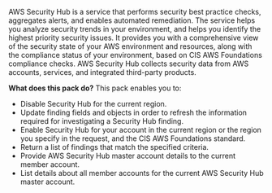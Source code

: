 AWS Security Hub is a service that performs security best practice checks, aggregates alerts, and enables automated remediation. The service helps you analyze security trends in your environment, and helps you identify the highest priority security issues. It provides you with a comprehensive view of the security state of your AWS environment and resources, along with the compliance status of your environment, based on CIS AWS Foundations compliance checks. AWS Security Hub collects security data from AWS accounts, services, and integrated third-party products.

**What does this pack do?**
This pack enables you to:

- Disable Security Hub for the current region.
- Update finding fields and objects in order to refresh the information required for investigating a Security Hub finding.
- Enable Security Hub for your account in the current region or the region you specify in the request, and the CIS AWS Foundations standard.
- Return a list of findings that match the specified criteria.
- Provide AWS Security Hub master account details to the current member account.
- List details about all member accounts for the current AWS Security Hub master account.
